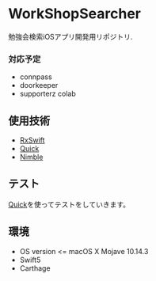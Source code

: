 # WorkShopSearcher
勉強会検索iOSアプリ開発用リポジトリ.
### 対応予定
- connpass
- doorkeeper
- supporterz colab

## 使用技術
- [RxSwift](https://github.com/ReactiveX/RxSwift)
- [Quick](https://github.com/Quick/Quick)
- [Nimble](https://github.com/Quick/Nimble)

## テスト
[Quick](https://github.com/Quick/Quick)を使ってテストをしていきます。

## 環境
- OS version <= macOS X Mojave 10.14.3 
- Swift5
- Carthage
